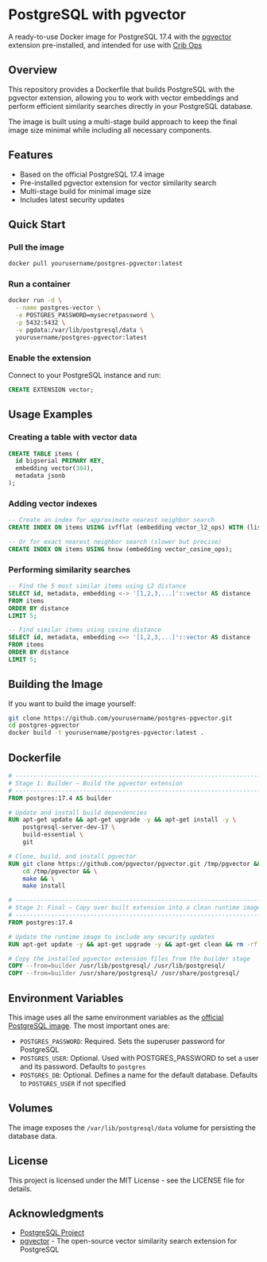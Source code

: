 # PostgreSQL with pgvector

A ready-to-use Docker image for PostgreSQL 17.4 with the [pgvector](https://github.com/pgvector/pgvector) extension pre-installed, and intended for use with [Crib Ops](https://github.com/cloudbedrock/cribops-docs)

## Overview

This repository provides a Dockerfile that builds PostgreSQL with the pgvector extension, allowing you to work with vector embeddings and perform efficient similarity searches directly in your PostgreSQL database.

The image is built using a multi-stage build approach to keep the final image size minimal while including all necessary components.

## Features

- Based on the official PostgreSQL 17.4 image
- Pre-installed pgvector extension for vector similarity search
- Multi-stage build for minimal image size
- Includes latest security updates

## Quick Start

### Pull the image

```bash
docker pull yourusername/postgres-pgvector:latest
```

### Run a container

```bash
docker run -d \
  --name postgres-vector \
  -e POSTGRES_PASSWORD=mysecretpassword \
  -p 5432:5432 \
  -v pgdata:/var/lib/postgresql/data \
  yourusername/postgres-pgvector:latest
```

### Enable the extension

Connect to your PostgreSQL instance and run:

```sql
CREATE EXTENSION vector;
```

## Usage Examples

### Creating a table with vector data

```sql
CREATE TABLE items (
  id bigserial PRIMARY KEY,
  embedding vector(384),
  metadata jsonb
);
```

### Adding vector indexes

```sql
-- Create an index for approximate nearest neighbor search
CREATE INDEX ON items USING ivfflat (embedding vector_l2_ops) WITH (lists = 100);

-- Or for exact nearest neighbor search (slower but precise)
CREATE INDEX ON items USING hnsw (embedding vector_cosine_ops);
```

### Performing similarity searches

```sql
-- Find the 5 most similar items using L2 distance
SELECT id, metadata, embedding <-> '[1,2,3,...]'::vector AS distance
FROM items
ORDER BY distance
LIMIT 5;

-- Find similar items using cosine distance
SELECT id, metadata, embedding <=> '[1,2,3,...]'::vector AS distance
FROM items
ORDER BY distance
LIMIT 5;
```

## Building the Image

If you want to build the image yourself:

```bash
git clone https://github.com/yourusername/postgres-pgvector.git
cd postgres-pgvector
docker build -t yourusername/postgres-pgvector:latest .
```

## Dockerfile

```dockerfile
# -----------------------------------------------------------------------------
# Stage 1: Builder – Build the pgvector extension
# -----------------------------------------------------------------------------
FROM postgres:17.4 AS builder

# Update and install build dependencies
RUN apt-get update && apt-get upgrade -y && apt-get install -y \
    postgresql-server-dev-17 \
    build-essential \
    git

# Clone, build, and install pgvector
RUN git clone https://github.com/pgvector/pgvector.git /tmp/pgvector && \
    cd /tmp/pgvector && \
    make && \
    make install

# -----------------------------------------------------------------------------
# Stage 2: Final – Copy over built extension into a clean runtime image
# -----------------------------------------------------------------------------
FROM postgres:17.4

# Update the runtime image to include any security updates
RUN apt-get update -y && apt-get upgrade -y && apt-get clean && rm -rf /var/lib/apt/lists/*

# Copy the installed pgvector extension files from the builder stage
COPY --from=builder /usr/lib/postgresql/ /usr/lib/postgresql/
COPY --from=builder /usr/share/postgresql/ /usr/share/postgresql/
```

## Environment Variables

This image uses all the same environment variables as the [official PostgreSQL image](https://hub.docker.com/_/postgres/). The most important ones are:

- `POSTGRES_PASSWORD`: Required. Sets the superuser password for PostgreSQL
- `POSTGRES_USER`: Optional. Used with POSTGRES_PASSWORD to set a user and its password. Defaults to `postgres`
- `POSTGRES_DB`: Optional. Defines a name for the default database. Defaults to `POSTGRES_USER` if not specified

## Volumes

The image exposes the `/var/lib/postgresql/data` volume for persisting the database data.

## License

This project is licensed under the MIT License - see the LICENSE file for details.

## Acknowledgments

- [PostgreSQL Project](https://www.postgresql.org/)
- [pgvector](https://github.com/pgvector/pgvector) - The open-source vector similarity search extension for PostgreSQL
